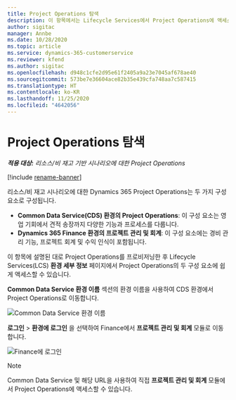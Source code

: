 ```yaml
---
title: Project Operations 탐색
description: 이 항목에서는 Lifecycle Services에서 Project Operations에 액세스하는 방법에 대한 정보를 제공합니다.
author: sigitac
manager: Annbe
ms.date: 10/28/2020
ms.topic: article
ms.service: dynamics-365-customerservice
ms.reviewer: kfend
ms.author: sigitac
ms.openlocfilehash: d948c1cfe2d95e61f2405a9a23e7045af678ae40
ms.sourcegitcommit: 573be7e36604ace82b35e439cfa748aa7c587415
ms.translationtype: HT
ms.contentlocale: ko-KR
ms.lasthandoff: 11/25/2020
ms.locfileid: "4642056"
---
```

# <a name="navigate-project-operations"></a>Project Operations 탐색

_**적용 대상:** 리소스/비 재고 기반 시나리오에 대한 Project Operations_

[!include [rename-banner](~/includes/cc-data-platform-banner.md)]

리소스/비 재고 시나리오에 대한 Dynamics 365 Project Operations는 두 가지 구성 요소로 구성됩니다. 

 - **Common Data Service(CDS) 환경의 Project Operations**: 이 구성 요소는 영업 기회에서 견적 송장까지 다양한 기능과 프로세스를 다룹니다. 
 - **Dynamics 365 Finance 환경의 프로젝트 관리 및 회계**: 이 구성 요소에는 경비 관리 기능, 프로젝트 회계 및 수익 인식이 포함됩니다. 

이 항목에 설명된 대로 Project Operations를 프로비저닝한 후 Lifecycle Services(LCS) **환경 세부 정보** 페이지에서 Project Operations의 두 구성 요소에 쉽게 액세스할 수 있습니다.  

**Common Data Service 환경 이름** 섹션의 환경 이름을 사용하여 CDS 환경에서 Project Operations로 이동합니다. 

  ![Common Data Service 환경 이름](./media/environment-name.PNG)

**로그인** > **환경에 로그인** 을 선택하여 Finance에서 **프로젝트 관리 및 회계** 모듈로 이동합니다.  

   ![Finance에 로그인](./media/environment-login.PNG)

> [!NOTE]
> Common Data Service 및 해당 URL을 사용하여 직접 **프로젝트 관리 및 회계** 모듈에서 Project Operations에 액세스할 수 있습니다. 

